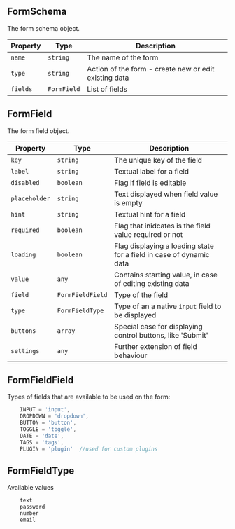 ## FormSchema

The form schema object.

| Property | Type | Description |
|----------|------|-------------|
| `name`    | `string`      | The name of the form                                          |
| `type`    | `string`      | Action of the form - create new or edit existing data         |
| `fields`  | `FormField`   | List of fields         |

## FormField

The form field object.

| Property | Type | Description |
|----------|------|-------------|
| `key`    | `string`      | The unique key of the field                               |
| `label`    | `string`    | Textual label for a field                   |
| `disabled`    | `boolean`    | Flag if field is editable                 |
| `placeholder`    | `string`    | Text displayed when field value is empty                   |
| `hint`    | `string`    | Textual hint for a field                   |
| `required`    | `boolean`    | Flag that inidcates is the field value required or not               |
| `loading`    | `boolean`    | Flag displaying a loading state for a field in case of dynamic data               |
| `value`    | `any`    | Contains starting value, in case of editing existing data  |
| `field`    | `FormFieldField`    | Type of the field  |
| `type`    | `FormFieldType`    | Type of an a native `input` field to be displayed  |
| `buttons`    | `array`    | Special case for displaying control buttons, like 'Submit' |
| `settings`    | `any`    | Further extension of field behaviour  |

## FormFieldField

Types of fields that are available to be used on the form:

```js
    INPUT = 'input',
	DROPDOWN = 'dropdown',
	BUTTON = 'button',
	TOGGLE = 'toggle',
	DATE = 'date',
	TAGS = 'tags',
	PLUGIN = 'plugin'  //used for custom plugins
```

## FormFieldType

Available values

```js
    text
    password
    number
    email
```
